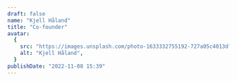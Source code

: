 ```yaml
---
draft: false
name: "Kjell Håland"
title: "Co-founder"
avatar:
  {
    src: "https://images.unsplash.com/photo-1633332755192-727a05c4013d?&fit=crop&w=280",
    alt: "Kjell Håland",
  }
publishDate: "2022-11-08 15:39"
---
```

